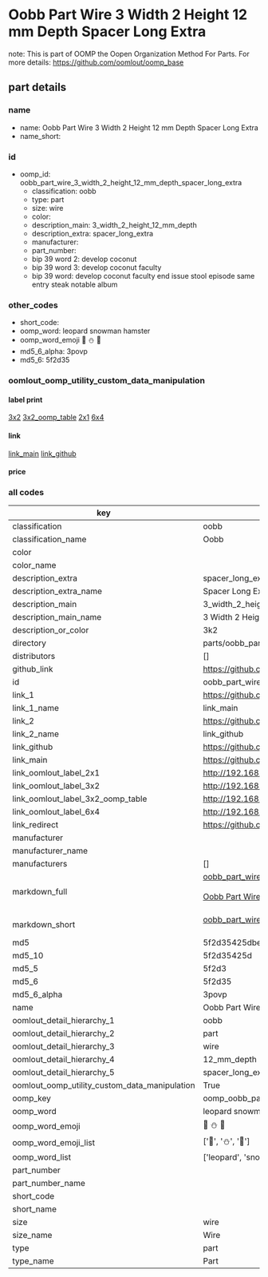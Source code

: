 # Oobb Part Wire 3 Width 2 Height 12 mm Depth Spacer Long Extra  

note: This is part of OOMP the Oopen Organization Method For Parts. For more details: https://github.com/oomlout/oomp_base

##  part details
  







### name
* name: Oobb Part Wire 3 Width 2 Height 12 mm Depth Spacer Long Extra
* name_short: 
### id
* oomp_id: oobb_part_wire_3_width_2_height_12_mm_depth_spacer_long_extra
  * classification: oobb
  * type: part
  * size: wire
  * color: 
  * description_main: 3_width_2_height_12_mm_depth
  * description_extra: spacer_long_extra
  * manufacturer: 
  * part_number: 
  * bip 39 word 2: develop coconut
  * bip 39 word 3: develop coconut faculty
  * bip 39 word: develop coconut faculty end issue stool episode same entry steak notable album

### other_codes
* short_code: 
* oomp_word: leopard snowman hamster
* oomp_word_emoji :leopard: :snowman: :hamster:
* md5_6_alpha: 3povp
* md5_6: 5f2d35






### oomlout_oomp_utility_custom_data_manipulation
#### label print
[3x2](http://192.168.1.245:1112/?label=oomp%203povp)
[3x2_oomp_table](http://192.168.1.108:1112/?label=oomp%203povp)
[2x1](http://192.168.1.242:1112/?label=oomp%203povp)
[6x4](http://192.168.1.55:1112/?label=oomp%203povp)    

#### link

[link_main](https://github.com/oomlout/oomlout_oomp_version_1_messy/tree/main/parts/oobb_part_wire_3_width_2_height_12_mm_depth_spacer_long_extra) [link_github](https://github.com/oomlout/oomlout_oomp_version_1_messy/tree/main/parts/oobb_part_wire_3_width_2_height_12_mm_depth_spacer_long_extra)                             

#### price







### all codes 
| key | value |  
| --- | --- |  
| classification | oobb |  
| classification_name | Oobb |  
| color |  |  
| color_name |  |  
| description_extra | spacer_long_extra |  
| description_extra_name | Spacer Long Extra |  
| description_main | 3_width_2_height_12_mm_depth |  
| description_main_name | 3 Width 2 Height 12 mm Depth |  
| description_or_color | 3k2 |  
| directory | parts/oobb_part_wire_3_width_2_height_12_mm_depth_spacer_long_extra |  
| distributors | [] |  
| github_link | https://github.com/oomlout/oomlout_oomp_part_src/tree/main/parts/oobb_part_wire_3_width_2_height_12_mm_depth_spacer_long_extra |  
| id | oobb_part_wire_3_width_2_height_12_mm_depth_spacer_long_extra |  
| link_1 | https://github.com/oomlout/oomlout_oomp_version_1_messy/tree/main/parts/oobb_part_wire_3_width_2_height_12_mm_depth_spacer_long_extra |  
| link_1_name | link_main |  
| link_2 | https://github.com/oomlout/oomlout_oomp_version_1_messy/tree/main/parts/oobb_part_wire_3_width_2_height_12_mm_depth_spacer_long_extra |  
| link_2_name | link_github |  
| link_github | https://github.com/oomlout/oomlout_oomp_version_1_messy/tree/main/parts/oobb_part_wire_3_width_2_height_12_mm_depth_spacer_long_extra |  
| link_main | https://github.com/oomlout/oomlout_oomp_version_1_messy/tree/main/parts/oobb_part_wire_3_width_2_height_12_mm_depth_spacer_long_extra |  
| link_oomlout_label_2x1 | http://192.168.1.242:1112/?label=oomp%203povp |  
| link_oomlout_label_3x2 | http://192.168.1.245:1112/?label=oomp%203povp |  
| link_oomlout_label_3x2_oomp_table | http://192.168.1.108:1112/?label=oomp%203povp |  
| link_oomlout_label_6x4 | http://192.168.1.55:1112/?label=oomp%203povp |  
| link_redirect | https://github.com/oomlout/oomlout_oomp_version_1_messy/tree/main/parts/oobb_part_wire_3_width_2_height_12_mm_depth_spacer_long_extra |  
| manufacturer |  |  
| manufacturer_name |  |  
| manufacturers | [] |  
| markdown_full | [oobb_part_wire_3_width_2_height_12_mm_depth_spacer_long_extra](none)<br>[](none)<br>[Oobb Part Wire 3 Width 2 Height 12 Mm Depth Spacer Long Extra](none)<br><br> |  
| markdown_short | [oobb_part_wire_3_width_2_height_12_mm_depth_spacer_long_extra](none)<br><br> |  
| md5 | 5f2d35425dbee97f59bb5498a34b39e4 |  
| md5_10 | 5f2d35425d |  
| md5_5 | 5f2d3 |  
| md5_6 | 5f2d35 |  
| md5_6_alpha | 3povp |  
| name | Oobb Part Wire 3 Width 2 Height 12 mm Depth Spacer Long Extra |  
| oomlout_detail_hierarchy_1 | oobb |  
| oomlout_detail_hierarchy_2 | part |  
| oomlout_detail_hierarchy_3 | wire |  
| oomlout_detail_hierarchy_4 | 12_mm_depth |  
| oomlout_detail_hierarchy_5 | spacer_long_extra |  
| oomlout_oomp_utility_custom_data_manipulation | True |  
| oomp_key | oomp_oobb_part_wire_3_width_2_height_12_mm_depth_spacer_long_extra |  
| oomp_word | leopard snowman hamster |  
| oomp_word_emoji | :leopard: :snowman: :hamster: |  
| oomp_word_emoji_list | [':leopard:', ':snowman:', ':hamster:'] |  
| oomp_word_list | ['leopard', 'snowman', 'hamster'] |  
| part_number |  |  
| part_number_name |  |  
| short_code |  |  
| short_name |  |  
| size | wire |  
| size_name | Wire |  
| type | part |  
| type_name | Part |  
